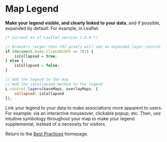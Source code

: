 # Map Legend

**Make your legend visible, and clearly linked to your data**, and if possible, expanded by default. For example, in Leaflet:

```javascript
/* Current as of Leaflet version 1.0.0 */

// Browsers larger than 767 pixels will see an expanded layer control
if (document.body.clientWidth <= 767) {
    isCollapsed = true;
} else {
    isCollapsed = false;
}

// Add the legend to the map
// Add the isCollapsed method to the legend
L.control.layers(baseMaps, overlayMaps, {
  	collapsed: isCollapsed
});
```

Link your legend to your data to make associations more apparent to users. For example: via an interactive mouseover, clickable popup, etc. Then, use intuitive symbology throughout your map to make your legend supplemental, instead of a necessity for visitors.

Return to the [Best Practices](../BestPractices.md) homepage.
